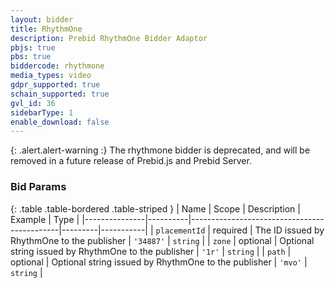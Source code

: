 ```yaml
---
layout: bidder
title: RhythmOne
description: Prebid RhythmOne Bidder Adaptor
pbjs: true
pbs: true
biddercode: rhythmone
media_types: video
gdpr_supported: true
schain_supported: true
gvl_id: 36
sidebarType: 1
enable_download: false
---
```


{: .alert.alert-warning :}
The rhythmone bidder is deprecated, and will be removed in a future release of Prebid.js and Prebid Server.

### Bid Params

{: .table .table-bordered .table-striped }
| Name          | Scope    | Description                                 | Example | Type      |
|---------------|----------|---------------------------------------------|---------|-----------|
| `placementId` | required | The ID issued by RhythmOne to the publisher | `'34887'` | `string`  |
| `zone` | optional | Optional string issued by RhythmOne to the publisher | `'1r'` | `string` |
| `path` | optional | Optional string issued by RhythmOne to the publisher | `'mvo'` | `string` |

